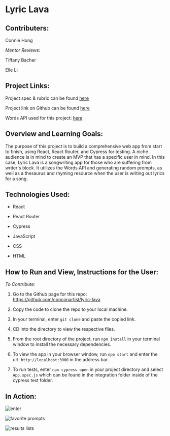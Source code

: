 # Lyric Lava


## Contributers:

Connie Hong

*Mentor Reviews:*

Tiffany Bacher

Elle Li

## Project Links:

Project spec & rubric can be found [here](https://frontend.turing.io/projects/module-3/niche-audience.html)

Project link on Github can be found [here](https://github.com/conconartist/lyric-lava)

Words API used for this project: [here](https://www.wordsapi.com/)

## Overview and Learning Goals:

The purpose of this project is to build a comprehensive web app from start to finish, using React, React Router, and Cypress for testing.  A niche audience is in mind to create an MVP that has a specific user in mind.  In this case, Lyric Lava is a songwriting app for those who are suffering from writer's block. It utilizes the Words API and generating random prompts, as well as a thesaurus and rhyming resource when the user is writing out lyrics for a song.

## Technologies Used:

* React

* React Router

* Cypress

* JavaScript

* CSS

* HTML

## How to Run and View, Instructions for the User:


*To Contribute:*

1. Go to the Github page for this repo: https://github.com/conconartist/lyric-lava

2. Copy the code to clone the repo to your local machine.

3. In your terminal, enter `git clone` and paste the copied link.

4. CD into the directory to view the respective files.

5. From the root directory of the project, run `npm install` in your terminal window to install the necessary dependencies.  

6. To view the app in your browser window, run `npm start` and enter the url: `http://localhost:3000` in the address bar.  

7. To run tests, enter `npx cypress open` in your project directory and select `App.spec.js` which can be found in the integration folder inside of the cypress test folder. 

## In Action:

![enter](https://media.giphy.com/media/m3kJomDm8QdUydn1lG/giphy.gif)

![favorite prompts](https://media.giphy.com/media/2up1Y233ONJW4FTgCA/giphy.gif)

![results lists](https://media.giphy.com/media/LvGEOokSKMRftj5ipg/giphy.gif)

